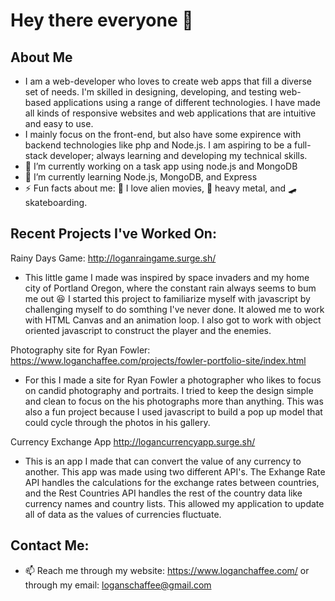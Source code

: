 # Hey there everyone 👋

## About Me
-  I am a web-developer who loves to create web apps that fill a diverse set of needs. I'm skilled in designing, developing, and testing web-based applications using a range of different technologies. I have made all kinds of responsive websites and web applications that are intuitive and easy to use.
-  I mainly focus on the front-end, but also have some expirence with backend technologies like php and Node.js. I am aspiring to be a full-stack developer; always learning and developing my technical skills.
- 🔭  I’m currently working on a task app using node.js and MongoDB
- 🌱  I’m currently learning Node.js, MongoDB, and Express
-  ⚡  Fun facts about me: :space_invader: I love alien movies, :metal: heavy metal, and 🛹 skateboarding.

## Recent Projects I've Worked On:
Rainy Days Game: http://loganraingame.surge.sh/ 
-  This little game I made was inspired by space invaders and my home city of Portland Oregon, where the constant rain always seems to bum me out :laughing: I started this project to familiarize myself with javascript by challenging myself to do somthing I've never done. It alowed me to work with HTML Canvas and an animation loop. I also got to work with object oriented javascript to construct the player and the enemies.

Photography site for Ryan Fowler: https://www.loganchaffee.com/projects/fowler-portfolio-site/index.html
- For this I made a site for Ryan Fowler a photographer who likes to focus on candid photography and portraits. I tried to keep the design simple and clean to focus on the his photographs more than anything. This was also a fun project because I used javascript to build a pop up model that could cycle through the photos in his gallery.

Currency Exchange App http://logancurrencyapp.surge.sh/
- This is an app I made that can convert the value of any currency to another. This app was made using two different API's. The Exhange Rate API handles the calculations for the exchange rates between countries, and the Rest Countries API handles the rest of the country data like currency names and country lists. This allowed my application to update all of data as the values of currencies fluctuate.

## Contact Me:
- 📫   Reach me through my website: https://www.loganchaffee.com/ or through my email: loganschaffee@gmail.com
